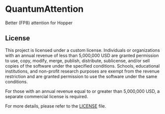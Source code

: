 # QuantumAttention

Better (FP8) attention for Hopper

## License

This project is licensed under a custom license. Individuals or organizations with an annual revenue of less than 5,000,000 USD are granted permission to use, copy, modify, merge, publish, distribute, sublicense, and/or sell copies of the software under the specified conditions. Schools, educational institutions, and non-profit research purposes are exempt from the revenue restriction and are granted permission to use the software under the same conditions.

For those with an annual revenue equal to or greater than 5,000,000 USD, a separate commercial license is required.

For more details, please refer to the [LICENSE](./LICENSE.txt) file.
